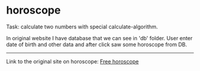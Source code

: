 # horoscope
<p>Task: calculate two numbers with special calculate-algorithm. </p>
<p>In original website I have database that we can see in 'db' folder. User enter date of birth and other data and after click saw some horoscope from DB.</p>
<hr/>
<p>Link to the original site on horoscope: <a href="http://moyznak.com/besplatnyj-goroskop/">Free horoscope</a></p>
